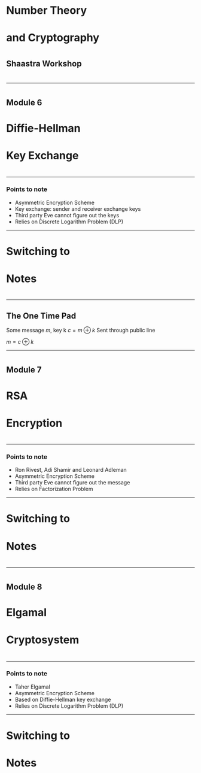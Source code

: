 #   

# Number Theory

# and Cryptography

#

## Shaastra Workshop

#  

---

#
## Module 6 
# Diffie-Hellman 
# Key Exchange
#

---

### Points to note

- Asymmetric Encryption Scheme
- Key exchange: sender and receiver exchange keys
- Third party Eve cannot figure out the keys
- Relies on Discrete Logarithm Problem (DLP)


---

#

# Switching to
# Notes

#
#

---

## The One Time Pad

Some message $m$, key k
$c = m \oplus k$
Sent through public line

$m = c \oplus k$

---

#
## Module 7
# RSA 
# Encryption
#

---

### Points to note

- Ron Rivest, Adi Shamir and Leonard Adleman
- Asymmetric Encryption Scheme
- Third party Eve cannot figure out the message
- Relies on Factorization Problem

---

#

# Switching to
# Notes

#
#


---

#
## Module 8
# Elgamal 
# Cryptosystem
#

---

### Points to note

- Taher Elgamal
- Asymmetric Encryption Scheme
- Based on Diffie-Hellman key exchange
- Relies on Discrete Logarithm Problem (DLP)

---

#

# Switching to
# Notes

#
#

